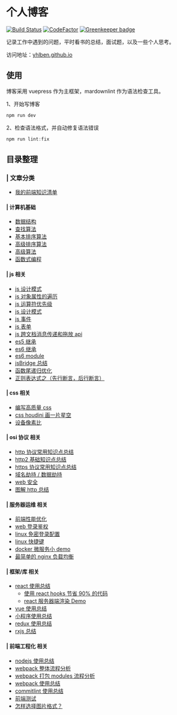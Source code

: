 # 个人博客

[![Build Status](https://www.travis-ci.org/yhlben/blog.svg?branch=master)](https://www.travis-ci.org/yhlben/blog)
[![CodeFactor](https://www.codefactor.io/repository/github/yhlben/blog/badge)](https://www.codefactor.io/repository/github/yhlben/blog) [![Greenkeeper badge](https://badges.greenkeeper.io/yhlben/blog.svg)](https://greenkeeper.io/)

记录工作中遇到的问题，平时看书的总结，面试题，以及一些个人思考。

访问地址：[yhlben.github.io](https://yhlben.github.io/)

## 使用

博客采用 vuepress 作为主框架，mardownlint 作为语法检查工具。

1、开始写博客

```js
npm run dev
```

2、检查语法格式，并自动修复语法错误

```js
npm run lint:fix
```

## 目录整理

### | 文章分类

- [我的前端知识清单](https://yhlben.github.io/blog/frontend.html)

#### | 计算机基础

- [数据结构](https://yhlben.github.io/blog/base-structure.html)
- [查找算法](https://yhlben.github.io/blog/base-structure-base-select.html)
- [基本排序算法](https://yhlben.github.io/blog/base-structure-base-sort.html)
- [高级排序算法](https://yhlben.github.io/blog/base-structure-senior-sort.html)
- [高级算法](https://yhlben.github.io/blog/base-structure-high-algorithm.html)
- [函数式编程](https://yhlben.github.io/blog/base-functional.html)

#### | js 相关

- [js 设计模式](https://yhlben.github.io/blog/js-regular-assert.html)
- [js 对象属性的遍历](https://yhlben.github.io/blog/js-object-ergodic.html)
- [js 运算符优先级](https://yhlben.github.io/blog/js-operator-priority.html)
- [js 设计模式](https://yhlben.github.io/blog/js-design-pattern.html)
- [js 事件](https://yhlben.github.io/blog/js-event.html)
- [js 表单](https://yhlben.github.io/blog/js-form.html)
- [js 跨文档消息传递和拖放 api](https://yhlben.github.io/blog/js-html5-program.html)
- [es5 继承](https://yhlben.github.io/blog/js-inherit.html)
- [es6 继承](https://yhlben.github.io/blog/js-inherit-es6.html)
- [es6 module](https://yhlben.github.io/blog/js-module.html)
- [jsBridge 总结](https://yhlben.github.io/blog/js-jsBridge.html)
- [函数尾递归优化](https://yhlben.github.io/blog/js-recursion.html)
- [正则表达式之（先行断言，后行断言）](https://yhlben.github.io/blog/js-design-pattern.html)

#### | css 相关

- [编写高质量 css](https://yhlben.github.io/blog/css.html)
- [css houdini 画一片星空](https://yhlben.github.io/blog/css-houdini-star.html)
- [设备像素比](https://yhlben.github.io/blog/css-devicePixelRatio.html)

#### | osi 协议 相关

- [http 协议常用知识点总结](https://yhlben.github.io/blog/osi-http.html)
- [http2 基础知识点总结](https://yhlben.github.io/blog/osi-http2.html)
- [https 协议常用知识点总结](https://yhlben.github.io/blog/osi-https.html)
- [域名劫持 / 数据劫持](https://yhlben.github.io/blog/osi-dns.html)
- [web 安全](https://yhlben.github.io/blog/osi-web-security.html)
- [图解 http 总结](https://yhlben.github.io/blog/osi-http-graph.html)

#### | 服务器运维 相关

- [前端性能优化](https://yhlben.github.io/blog/operation-performance.html)
- [web 登录鉴权](https://yhlben.github.io/blog/operation-web-login.html)
- [linux 免密登录配置](https://yhlben.github.io/blog/operation-linux-login.html)
- [linux 快捷键](https://yhlben.github.io/blog/operation-linux.html)
- [docker 微服务小 demo](https://yhlben.github.io/blog/operation-docker-micro-service.html)
- [最简单的 nginx 负载均衡](https://yhlben.github.io/blog/operation-nginx-load-balancing.html)

#### | 框架/库 相关

- [react 使用总结](https://yhlben.github.io/blog/library-react.html)
  - [使用 react hooks 节省 90% 的代码](https://yhlben.github.io/blog/library-react-hooks.html)
  - [react 服务器端渲染 Demo](https://yhlben.github.io/blog/library-react-ssr.html)
- [vue 使用总结](https://yhlben.github.io/blog/library-vue.html)
- [小程序使用总结](https://yhlben.github.io/blog/library-miniProgram.html)
- [redux 使用总结](https://yhlben.github.io/blog/library-redux.html)
- [rxjs 总结](https://yhlben.github.io/blog/library-rxjs.html)

#### | 前端工程化 相关

- [nodejs 使用总结](https://yhlben.github.io/blog/project-node.html)
- [webpack 整体流程分析](https://yhlben.github.io/blog/project-webpack-entry.html)
- [webpack 打包 modules 流程分析](https://yhlben.github.io/blog/project-webpack-flow.html)
- [webpack 使用总结](https://yhlben.github.io/blog/project-webpack.html)
- [commitlint 使用总结](https://yhlben.github.io/blog/project-commitlint.html)
- [前端测试](https://yhlben.github.io/blog/project-test.html)
- [怎样选择图片格式？](https://yhlben.github.io/blog/project-image.html)

